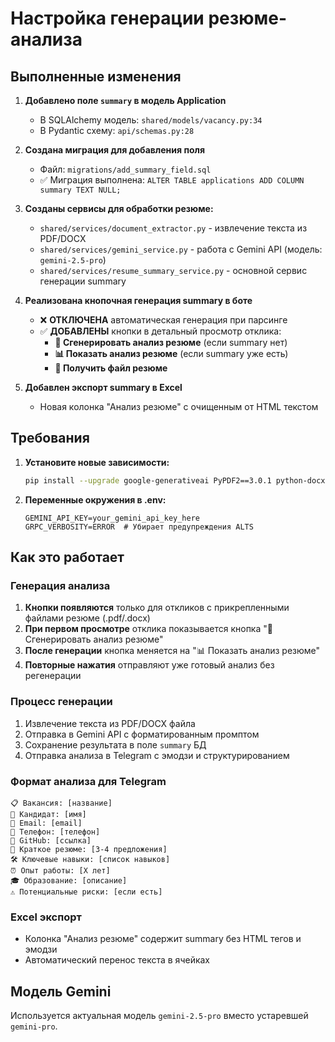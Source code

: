 # Настройка генерации резюме-анализа

## Выполненные изменения

1. **Добавлено поле `summary` в модель Application**
   - В SQLAlchemy модель: `shared/models/vacancy.py:34`
   - В Pydantic схему: `api/schemas.py:28`

2. **Создана миграция для добавления поля**
   - Файл: `migrations/add_summary_field.sql`
   - ✅ Миграция выполнена: `ALTER TABLE applications ADD COLUMN summary TEXT NULL;`

3. **Созданы сервисы для обработки резюме:**
   - `shared/services/document_extractor.py` - извлечение текста из PDF/DOCX
   - `shared/services/gemini_service.py` - работа с Gemini API (модель: `gemini-2.5-pro`)
   - `shared/services/resume_summary_service.py` - основной сервис генерации summary

4. **Реализована кнопочная генерация summary в боте**
   - ❌ **ОТКЛЮЧЕНА** автоматическая генерация при парсинге
   - ✅ **ДОБАВЛЕНЫ** кнопки в детальный просмотр отклика:
     - **🤖 Сгенерировать анализ резюме** (если summary нет)
     - **📊 Показать анализ резюме** (если summary уже есть)
     - **📄 Получить файл резюме**

5. **Добавлен экспорт summary в Excel**
   - Новая колонка "Анализ резюме" с очищенным от HTML текстом

## Требования

1. **Установите новые зависимости:**
   ```bash
   pip install --upgrade google-generativeai PyPDF2==3.0.1 python-docx==1.1.0
   ```

2. **Переменные окружения в .env:**
   ```
   GEMINI_API_KEY=your_gemini_api_key_here
   GRPC_VERBOSITY=ERROR  # Убирает предупреждения ALTS
   ```

## Как это работает

### Генерация анализа
1. **Кнопки появляются** только для откликов с прикрепленными файлами резюме (.pdf/.docx)
2. **При первом просмотре** отклика показывается кнопка "🤖 Сгенерировать анализ резюме"
3. **После генерации** кнопка меняется на "📊 Показать анализ резюме"
4. **Повторные нажатия** отправляют уже готовый анализ без регенерации

### Процесс генерации
1. Извлечение текста из PDF/DOCX файла
2. Отправка в Gemini API с форматированным промптом
3. Сохранение результата в поле `summary` БД
4. Отправка анализа в Telegram с эмодзи и структурированием

### Формат анализа для Telegram
```
📋 Вакансия: [название]
👤 Кандидат: [имя]
📧 Email: [email]
📱 Телефон: [телефон]
🔗 GitHub: [ссылка]
📝 Краткое резюме: [3-4 предложения]
🛠 Ключевые навыки: [список навыков]
⏰ Опыт работы: [X лет]
🎓 Образование: [описание]
⚠️ Потенциальные риски: [если есть]
```

### Excel экспорт
- Колонка "Анализ резюме" содержит summary без HTML тегов и эмодзи
- Автоматический перенос текста в ячейках

## Модель Gemini
Используется актуальная модель `gemini-2.5-pro` вместо устаревшей `gemini-pro`.